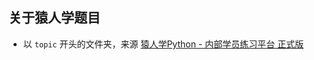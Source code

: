 ## 关于猿人学题目

- 以 `topic` 开头的文件夹，来源 [猿人学Python - 内部学员练习平台 正式版](https://www.python-spider.com/challenge/)
